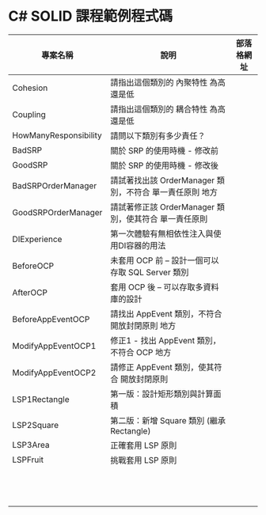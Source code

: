 # C# SOLID 課程範例程式碼

|專案名稱|說明|部落格網址|
|-|-|-|
|Cohesion|請指出這個類別的 內聚特性 為高還是低||
|Coupling|請指出這個類別的 耦合特性 為高還是低||
|HowManyResponsibility|請問以下類別有多少責任？||
|BadSRP|關於 SRP 的使用時機 - 修改前||
|GoodSRP|關於 SRP 的使用時機 - 修改後||
|BadSRPOrderManager|請試著找出該 OrderManager 類別，不符合 單一責任原則 地方||
|GoodSRPOrderManager|請試著修正該 OrderManager 類別，使其符合 單一責任原則 ||
|DIExperience|第一次體驗有無相依性注入與使用DI容器的用法||
|BeforeOCP|未套用 OCP 前 – 設計一個可以存取 SQL Server 類別||
|AfterOCP|套用 OCP 後 – 可以存取多資料庫的設計||
|BeforeAppEventOCP|請找出 AppEvent 類別，不符合 開放封閉原則 地方||
|ModifyAppEventOCP1|修正1 - 找出 AppEvent 類別，不符合 OCP 地方||
|ModifyAppEventOCP2|請修正 AppEvent 類別，使其符合 開放封閉原則 ||
|LSP1Rectangle|第一版：設計矩形類別與計算面積||
|LSP2Square|第二版：新增 Square 類別 (繼承 Rectangle)||
|LSP3Area|正確套用 LSP 原則||
|LSPFruit|挑戰套用 LSP 原則||
||||
||||
||||
||||
||||
||||
||||
||||
||||
||||
||||
||||
||||

